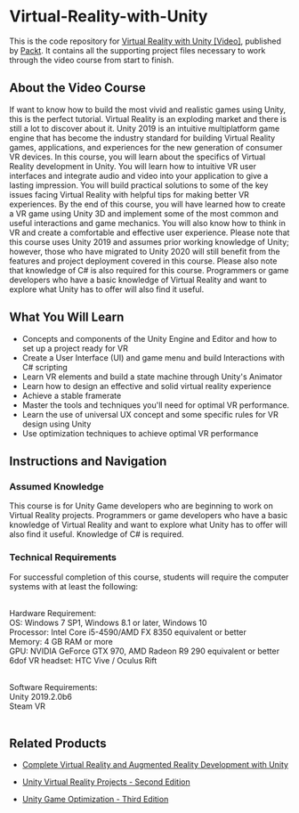 # Virtual-Reality-with-Unity
This is the code repository for [Virtual Reality with Unity [Video]](https://www.packtpub.com/game-development/virtual-reality-with-unity-video), published by [Packt](https://www.packtpub.com/?utm_source=github). It contains all the supporting project files necessary to work through the video course from start to finish.

## About the Video Course
If want to know how to build the most vivid and realistic games using Unity, this is the perfect tutorial.
Virtual Reality is an exploding market and there is still a lot to discover about it. Unity 2019 is an intuitive multiplatform game engine that has become the industry standard for building Virtual Reality games, applications, and experiences for the new generation of consumer VR devices.
In this course, you will learn about the specifics of Virtual Reality development in Unity. You will learn how to intuitive VR user interfaces and integrate audio and video into your application to give a lasting impression. You will build practical solutions to some of the key issues facing Virtual Reality with helpful tips for making better VR experiences.
By the end of this course, you will have learned how to create a VR game using Unity 3D and implement some of the most common and useful interactions and game mechanics. You will also know how to think in VR and create a comfortable and effective user experience.
Please note that this course uses Unity 2019 and assumes prior working knowledge of Unity; however, those who have migrated to Unity 2020 will still benefit from the features and project deployment covered in this course. Please also note that knowledge of C# is also required for this course.
Programmers or game developers who have a basic knowledge of Virtual Reality and want to explore what Unity has to offer will also find it useful.


<H2>What You Will Learn</H2>
<DIV class=book-info-will-learn-text>
<UL>
<LI>Concepts and components of the Unity Engine and Editor and how to set up a project ready for VR
<LI>Create a User Interface (UI) and game menu and build Interactions with C# scripting
<LI>Learn VR elements and build a state machine through Unity's Animator
<LI>Learn how to design an effective and solid virtual reality experience
<LI>Achieve a stable framerate
<LI>Master the tools and techniques you'll need for optimal VR performance.
<LI>Learn the use of universal UX concept and some specific rules for VR design using Unity
<LI>Use optimization techniques to achieve optimal VR performance
</LI></UL></DIV>

## Instructions and Navigation
### Assumed Knowledge
This course is for Unity Game developers who are beginning to work on Virtual Reality projects. Programmers or game developers who have a basic knowledge of Virtual Reality and want to explore what Unity has to offer will also find it useful. Knowledge of C# is required.


### Technical Requirements
For successful completion of this course, students will require the computer systems with at least the following:<br/><br/>

Hardware Requirement:<br/>
OS: Windows 7 SP1, Windows 8.1 or later, Windows 10<br/>
Processor: Intel Core i5-4590/AMD FX 8350 equivalent or better<br/>
Memory: 4 GB RAM or more<br/>
GPU: NVIDIA GeForce GTX 970, AMD Radeon R9 290 equivalent or better <br/>
6dof VR headset: HTC Vive / Oculus Rift<br/><br/>

Software Requirements:<br/>
Unity 2019.2.0b6<br/>
Steam VR<br/>
<br/>


## Related Products
* [Complete Virtual Reality and Augmented Reality Development with Unity](https://www.packtpub.com/game-development/complete-virtual-reality-and-augmented-reality-development-unity)

* [Unity Virtual Reality Projects - Second Edition](https://www.packtpub.com/game-development/unity-virtual-reality-projects-second-edition)

* [Unity Game Optimization - Third Edition](https://www.packtpub.com/game-development/unity-game-optimization-third-edition)
